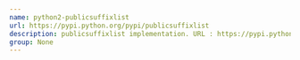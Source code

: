 ```yaml
---
name: python2-publicsuffixlist
url: https://pypi.python.org/pypi/publicsuffixlist
description: publicsuffixlist implementation. URL : https://pypi.python.org/pypi/publicsuffixlist Groups : None
group: None
---
```

